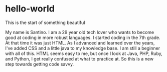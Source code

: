 # hello-world
This is the start of something beautiful

My name is Santino. I am a 29 year old tech lover who wants to become good at coding in more robust languages. I started coding in the 7th grade. At that time it was just HTML. As I advanced and learned over the years, I've added CSS and a little java to my knowledge base. I am still a beginner with all of this. HTML seems easy to me, but once I look at Java, PHP, Ruby, and Python, I get really confused at what to practice at. So this is a new step towards getting code savvy.
